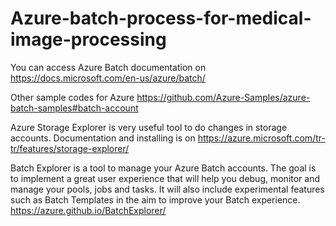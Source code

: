 # Azure-batch-process-for-medical-image-processing

You can access Azure Batch documentation on https://docs.microsoft.com/en-us/azure/batch/ 

Other sample codes for Azure https://github.com/Azure-Samples/azure-batch-samples#batch-account

Azure Storage Explorer is very useful tool to do changes in storage accounts. Documentation and installing is on https://azure.microsoft.com/tr-tr/features/storage-explorer/

Batch Explorer is a tool to manage your Azure Batch accounts. The goal is to implement a great user experience that will help you debug, monitor and manage your pools, jobs and tasks. It will also include experimental features such as Batch Templates in the aim to improve your Batch experience. https://azure.github.io/BatchExplorer/
